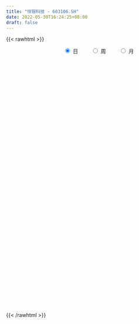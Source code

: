 ```yaml
---
title: "恒银科技 - 603106.SH"
date: 2022-05-30T16:24:25+08:00
draft: false
---
```

{{< rawhtml >}}
    <div style="text-align: center">
        <label style="padding: 1rem;"><input style="margin-right: .5rem" type="radio" name="period" value="D" checked onclick="period_change(this)">日</label>
        <label style="padding: 1rem;"><input style="margin-right: .5rem" type="radio" name="period" value="W" onclick="period_change(this)">周</label>
        <label style="padding: 1rem;"><input style="margin-right: .5rem" type="radio" name="period" value="M" onclick="period_change(this)">月</label>
    </div>
    <div id="chart" style="height: 700px;"></div> 
    <script type="text/javascript">
        const D_v = [31363.3,21727.3,19225.25,28298.85,60439.17,44772.56,29190.35,51643.92,48112.14,39625.65,35409.1,46272.16,33991.88,32740.39,55832.55,95715.12,82697.65,259669.42,123547.26,79206.77,67656.14,71074.15,63009.12,72918.39,54192.38,61137.63,48341.96,45435.83,29517.25,52063.87,44369.49,44714.01,25025.25,19104.53,21380.95,27200.15,39652.44,37784.69,26721.59,44222.45,34728.4,23318.56,22144.6,25492.46,30362.87,22847.74,28504.82,35987.73,21339.28,38371.62,19019.14,22492.54,24214.12,24779.8,16896.01,18301.3,23820.43,27952.17,22628.67,18628.5,22482.83,27002.43,23646.1,26664.8,41569.39,31079.39,22043.26,30011.05,21616.27,24897.1,38763.58,56127.88,30163.54,30670.63,41686.63,28464.31,31038.34,26081.92,39856.51,41605.64,36189.55,46987.65,30655.37,45092.68,21480.37,29540.55,25346.69,16966.93,21097.35,24295.87,28268.15,16199.37,18669.6,13636.58,23625.52,16463.15,18249.06,15791.82,15505.14,17683.05,19335.32,15431.87,32451.53,21482.25,13467.42,15017.74,12676.34,22612.4,13601.38,13728.75,14235.96,12455.71,7099.38,11838.45,16905.35,16258.88,18750.88,24425.47,21790.31,21250.71,22348.38,18033.25,24603.93,18141.98,21200.42,19667.96,20606.04,18708.15,16724.81,95993.09,44685.58,245269.24,256862.21,112109.08,83026.58,113570.12,388557.75,263644.07,164678.62,108386.16,94000.67,95393.25,94248.66,127512.83,95130.38,81349.61,77041.17,143540.61,89134.34,79382.23,66964.0,168544.89,312908.18,167516.4,132500.42,179741.71,133865.61,200050.5,228982.83,136015.37,108101.49,85551.23,91281.05,88015.83,146613.28,136845.14,98472.95,153512.58,376302.03,271943.5,699310.0600000001,425243.92,293846.14,207639.44,205523.23,204412.49,148520.97,573809.38,460460.12,346366.29,638591.97,501728.0,316340.78,182959.26,219793.5,187384.11,227045.28,584479.34,319445.61,229074.38,178169.13,198461.94,159390.96,218141.94,90729.87,106981.15,118885.33,95523.95,124680.32,202180.75,156404.74,126667.88,150666.74,120981.42,196505.65,157085.27,114129.54,96951.06,114920.45,103575.5,91008.47,82947.62,199449.06,116167.2,140210.77,119475.67,81453.54,152309.9,153034.26,129326.84,75421.82,116144.53,50275.61,55442.9,90284.15,97486.66,50579.17,99416.13,125279.51,108190.52,76315.59,66936.31,56851.3,66588.22,59730.11,73915.8,76574.35,59619.76,39563.76,64678.85,47605.69,53163.5,37834.84,43473.82,59117.2,67683.04,58263.83,48319.34,50365.34,45752.51]
const D_histogram = [0.0,0.0019464387,0.0020835467,0.0103409898,0.021278843,0.0215770684,0.0239103164,0.0288100742,0.0315817081,0.0284179271,0.0279721173,0.0238224298,0.0150830078,0.0150969685,0.0195922107,0.0137311443,0.0450636699,0.0500999587,0.0395524303,0.0248054513,0.0113337455,0.0044471466,-0.004981107,-0.0059241734,-0.0136113054,-0.0282823753,-0.032457413,-0.0393335513,-0.0436235197,-0.0363955632,-0.0394751124,-0.0500401529,-0.0486746499,-0.0455355455,-0.0445364378,-0.0390859161,-0.0412528012,-0.0345848047,-0.0303081169,-0.0327907808,-0.0405815466,-0.0454548397,-0.0468640973,-0.0452832995,-0.0354262848,-0.0265614648,-0.027018999,-0.0351485677,-0.0392842466,-0.0463538865,-0.0452135748,-0.0369696207,-0.022068435,-0.0120217681,-0.0010498461,0.000356585,0.0039893078,0.0139233144,0.0259779993,0.0316508056,0.0355067641,0.0334736584,0.0335232765,0.0233121187,0.0275735105,0.0253035419,0.0196393434,0.0229488748,0.024637227,0.0264411493,0.0281626794,0.0156382477,0.006930988,0.005524146,0.011945106,0.0158886148,0.0205890733,0.0248324639,0.0317012129,0.0391449842,0.0426406744,0.044019524,0.0432607912,0.0353598474,0.0290594822,0.0221118418,0.0112432514,0.0029284459,0.0036634476,-0.0014633662,-0.0157357506,-0.0228309985,-0.0345764248,-0.0338639088,-0.0221122813,-0.0142180202,-0.0116756126,-0.0068507195,-0.0072142897,-0.0114325632,-0.0120761141,-0.012970545,-0.0107548893,-0.0073197039,-0.010303479,-0.0152161062,-0.0204073151,-0.0292835495,-0.0303647868,-0.0206907934,-0.0130318944,-0.0108368671,-0.0064132666,-0.0008101148,0.0065168301,0.013248918,0.019225057,0.0262848149,0.0323174183,0.0366781475,0.0403169615,0.0362007068,0.0375678237,0.0326418708,0.0303371393,0.0252597755,0.0192913477,0.013671501,0.0085335795,0.014796611,0.0093363735,0.037636478,0.0529805831,0.0446009391,0.0389200983,0.0370544373,0.0541859961,0.0553996599,0.0407028166,0.0275602413,0.0211234044,0.0172643495,0.0132694177,0.0195793243,0.0147419338,0.0101575605,0.0072252962,0.012485731,0.0047080268,-0.0082920342,-0.0238649834,0.0019398419,0.0127553502,0.0129416296,0.0147227488,0.0243965003,0.0244145963,0.0336403594,0.0219117647,0.0122923381,-0.0006342663,-0.00474384,-0.0088444164,-0.0197241795,-0.0099870026,-0.0184476822,-0.0174072046,-0.0161700443,0.0240911684,0.0904754932,0.077011478,0.0363665338,-0.0339451644,-0.0827121176,-0.0967231576,-0.0867185777,-0.0377375677,0.0102171006,0.0396750888,0.054628699,0.0883007919,0.0845137938,0.0598067665,0.0403771107,0.0347543659,0.0220466507,0.0559300785,0.0220239117,-0.0181827008,-0.0410438724,-0.0440831704,-0.0344387025,-0.0415220942,-0.0726641101,-0.0915604077,-0.1175364825,-0.1265369506,-0.1266899211,-0.1120662075,-0.0937973456,-0.1027056247,-0.0896563374,-0.069067783,-0.0427610986,-0.0141519798,0.0016692454,-0.0002923856,-0.0171255278,-0.0212985624,-0.018545539,-0.0300605681,-0.0338919692,-0.0109313204,0.000839927,0.0254005441,0.0291902939,0.0235251308,0.0185589364,0.0314796479,0.0165718537,0.0015580044,-0.0306077643,-0.0507082506,-0.0671825898,-0.0835582786,-0.1077577212,-0.1206687021,-0.1542703993,-0.1859640339,-0.1850203241,-0.1836695837,-0.1606560832,-0.132563142,-0.109476989,-0.0821933917,-0.0490545969,-0.0259966191,-0.002748468,0.0187682611,0.0412199325,0.0540522325,0.0670793534,0.0755637339,0.0831365289,0.0933805564,0.0796601296,0.0782603518,0.0774579827,0.073066517,0.0747854459]
const D_fast = [0.0,0.0024330484,0.0030910431,0.0139337336,0.0301912975,0.0358837901,0.0441946172,0.0562968935,0.0669639544,0.0709046552,0.0774518747,0.0792577947,0.0742891246,0.0780773275,0.0874706223,0.085042342,0.1276407851,0.1452020635,0.1445426427,0.1359970265,0.1253587571,0.1195839448,0.1089104144,0.1064863047,0.0953963464,0.0736546827,0.0613652917,0.0446557656,0.0294599172,0.0275889829,0.0146406556,-0.0084344231,-0.0192375825,-0.0274823646,-0.0376173663,-0.0419383236,-0.054418409,-0.0563966137,-0.0596969551,-0.0703773142,-0.0883134667,-0.1045504697,-0.1176757516,-0.1274157787,-0.1264153352,-0.1241908814,-0.1314031654,-0.148319876,-0.1622766165,-0.1809347281,-0.1910978101,-0.1920962611,-0.1827121841,-0.1756709594,-0.1649614988,-0.1634659214,-0.1588358717,-0.1454210365,-0.1268718518,-0.1132863441,-0.1005536945,-0.0942183857,-0.0857879484,-0.0901710765,-0.0790163071,-0.0749603902,-0.0757147528,-0.0666680028,-0.0588203438,-0.0504061342,-0.0416439342,-0.050258804,-0.0572333167,-0.0572591222,-0.0478518858,-0.0399362232,-0.0300884964,-0.0196369898,-0.0048429376,0.0123870797,0.0265429385,0.0389266691,0.0489831341,0.0499221522,0.0508866575,0.0494669775,0.0414092,0.033826506,0.0354773696,0.0299847143,0.0117783922,-0.0010246054,-0.0214141379,-0.0291675991,-0.0229440419,-0.0186042858,-0.0189807814,-0.0158685681,-0.0180357108,-0.025112125,-0.0287747046,-0.0329117717,-0.0333848382,-0.0317795788,-0.0373392237,-0.0460558774,-0.0563489152,-0.0725460369,-0.0812184709,-0.0767171759,-0.0723162505,-0.0728304399,-0.070010156,-0.0646095329,-0.0556533806,-0.0456090631,-0.0348266599,-0.0211956982,-0.0070837403,0.0064465258,0.0201645802,0.0250985022,0.035857575,0.0390920898,0.0443716432,0.0456092232,0.0444636324,0.0422616609,0.0392571343,0.0492193186,0.0460931744,0.0838023984,0.1123916492,0.11516224,0.1192114238,0.1266093721,0.1572874299,0.1723510088,0.1678298696,0.1615773546,0.1604213688,0.1608784013,0.1602008239,0.1714055616,0.1702536545,0.1682086714,0.1670827311,0.1754645987,0.1688639011,0.1537908316,0.1322516365,0.1585414223,0.1725457682,0.175967455,0.1814292613,0.197202138,0.2033238831,0.220959736,0.2147090824,0.2081627404,0.1950775694,0.1897820358,0.1834703552,0.1676595472,0.1748999735,0.1618273733,0.1585160499,0.155710699,0.2019947039,0.2909979019,0.2967867562,0.2652334455,0.1864354561,0.1169904736,0.0787986442,0.0671235797,0.1066701977,0.1571791412,0.1965559016,0.2251666865,0.2809139774,0.2982554278,0.2885000921,0.279164714,0.2822305606,0.2750345082,0.3229004556,0.2945002667,0.249747979,0.2166258393,0.2025657487,0.203600541,0.1861366257,0.1368285823,0.0950421828,0.0396819873,-0.0009527184,-0.0327781691,-0.0461710075,-0.0513514819,-0.0859361672,-0.0953009643,-0.0919793556,-0.0763629459,-0.0512918221,-0.0350532855,-0.0370880129,-0.058202537,-0.0677002122,-0.0695835735,-0.0886137447,-0.1009181381,-0.0806903194,-0.0687090902,-0.0377983371,-0.0267110138,-0.0264948942,-0.0268213545,-0.006030731,-0.0167955618,-0.03141991,-0.0712376197,-0.1040151687,-0.1372851554,-0.1745504138,-0.2256892867,-0.2687674432,-0.3409367402,-0.4191213832,-0.4644327545,-0.50899941,-0.5261499303,-0.5311977746,-0.5354808689,-0.5287456194,-0.5078704739,-0.4913116508,-0.4687506168,-0.4425418224,-0.4097851678,-0.3834398098,-0.3536428505,-0.3262675365,-0.2979106092,-0.2643214427,-0.2581268371,-0.2399615269,-0.2213994004,-0.2075242368,-0.1871089465]
const D_slow = [0.0,0.0004866097,0.0010074964,0.0035927438,0.0089124546,0.0143067217,0.0202843008,0.0274868193,0.0353822463,0.0424867281,0.0494797574,0.0554353649,0.0592061168,0.0629803589,0.0678784116,0.0713111977,0.0825771152,0.0951021048,0.1049902124,0.1111915752,0.1140250116,0.1151367982,0.1138915215,0.1124104781,0.1090076518,0.101937058,0.0938227047,0.0839893169,0.073083437,0.0639845461,0.054115768,0.0416057298,0.0294370674,0.018053181,0.0069190715,-0.0028524075,-0.0131656078,-0.021811809,-0.0293888382,-0.0375865334,-0.04773192,-0.05909563,-0.0708116543,-0.0821324792,-0.0909890504,-0.0976294166,-0.1043841664,-0.1131713083,-0.1229923699,-0.1345808416,-0.1458842353,-0.1551266404,-0.1606437492,-0.1636491912,-0.1639116527,-0.1638225065,-0.1628251795,-0.1593443509,-0.1528498511,-0.1449371497,-0.1360604587,-0.1276920441,-0.1193112249,-0.1134831953,-0.1065898176,-0.1002639321,-0.0953540963,-0.0896168776,-0.0834575708,-0.0768472835,-0.0698066137,-0.0658970517,-0.0641643047,-0.0627832682,-0.0597969917,-0.055824838,-0.0506775697,-0.0444694537,-0.0365441505,-0.0267579045,-0.0160977359,-0.0050928549,0.0057223429,0.0145623048,0.0218271753,0.0273551358,0.0301659486,0.0308980601,0.031813922,0.0314480805,0.0275141428,0.0218063932,0.013162287,0.0046963098,-0.0008317606,-0.0043862656,-0.0073051688,-0.0090178487,-0.0108214211,-0.0136795619,-0.0166985904,-0.0199412267,-0.022629949,-0.0244598749,-0.0270357447,-0.0308397712,-0.0359416,-0.0432624874,-0.0508536841,-0.0560263824,-0.0592843561,-0.0619935728,-0.0635968895,-0.0637994182,-0.0621702106,-0.0588579811,-0.0540517169,-0.0474805132,-0.0394011586,-0.0302316217,-0.0201523813,-0.0111022046,-0.0017102487,0.006450219,0.0140345038,0.0203494477,0.0251722846,0.0285901599,0.0307235548,0.0344227075,0.0367568009,0.0461659204,0.0594110662,0.0705613009,0.0802913255,0.0895549348,0.1031014339,0.1169513488,0.127127053,0.1340171133,0.1392979644,0.1436140518,0.1469314062,0.1518262373,0.1555117207,0.1580511109,0.1598574349,0.1629788677,0.1641558744,0.1620828658,0.15611662,0.1566015804,0.159790418,0.1630258254,0.1667065126,0.1728056377,0.1789092867,0.1873193766,0.1927973178,0.1958704023,0.1957118357,0.1945258757,0.1923147716,0.1873837267,0.1848869761,0.1802750555,0.1759232544,0.1718807433,0.1779035354,0.2005224087,0.2197752782,0.2288669117,0.2203806206,0.1997025912,0.1755218018,0.1538421574,0.1444077654,0.1469620406,0.1568808128,0.1705379875,0.1926131855,0.213741634,0.2286933256,0.2387876033,0.2474761948,0.2529878574,0.2669703771,0.272476355,0.2679306798,0.2576697117,0.2466489191,0.2380392435,0.2276587199,0.2094926924,0.1866025905,0.1572184698,0.1255842322,0.0939117519,0.0658952,0.0424458636,0.0167694575,-0.0056446269,-0.0229115726,-0.0336018473,-0.0371398423,-0.0367225309,-0.0367956273,-0.0410770092,-0.0464016498,-0.0510380346,-0.0585531766,-0.0670261689,-0.069758999,-0.0695490172,-0.0631988812,-0.0559013077,-0.050020025,-0.0453802909,-0.0375103789,-0.0333674155,-0.0329779144,-0.0406298555,-0.0533069181,-0.0701025656,-0.0909921352,-0.1179315655,-0.148098741,-0.1866663409,-0.2331573493,-0.2794124304,-0.3253298263,-0.3654938471,-0.3986346326,-0.4260038798,-0.4465522278,-0.458815877,-0.4653150318,-0.4660021488,-0.4613100835,-0.4510051004,-0.4374920422,-0.4207222039,-0.4018312704,-0.3810471382,-0.3577019991,-0.3377869667,-0.3182218787,-0.2988573831,-0.2805907538,-0.2618943923]
const D_data = [['2021-05-19', 5.4764, 5.4001, 5.3848, 5.4841],['2021-05-20', 5.3619, 5.4306, 5.3542, 5.4688],['2021-05-21', 5.4077, 5.4153, 5.3924, 5.4841],['2021-05-24', 5.4077, 5.5452, 5.3772, 5.5452],['2021-05-25', 5.5376, 5.6445, 5.4841, 5.6827],['2021-05-26', 5.5987, 5.5605, 5.5376, 5.6598],['2021-05-27', 5.5605, 5.6139, 5.5528, 5.6216],['2021-05-28', 5.6139, 5.6903, 5.5681, 5.6903],['2021-05-31', 5.6903, 5.7132, 5.6292, 5.7438],['2021-06-01', 5.7132, 5.6674, 5.6292, 5.7361],['2021-06-02', 5.6903, 5.7209, 5.6445, 5.7514],['2021-06-03', 5.7438, 5.6903, 5.6827, 5.7896],['2021-06-04', 5.698, 5.6216, 5.5605, 5.7209],['2021-06-07', 5.6216, 5.7285, 5.5987, 5.7285],['2021-06-08', 5.7514, 5.8202, 5.6903, 5.8431],['2021-06-09', 5.87, 5.71, 5.7, 6.11],['2021-06-10', 5.64, 6.28, 5.64, 6.28],['2021-06-11', 6.33, 6.1, 6.06, 6.43],['2021-06-15', 6.0, 5.94, 5.87, 6.08],['2021-06-16', 5.88, 5.86, 5.81, 6.03],['2021-06-17', 5.8, 5.83, 5.77, 5.92],['2021-06-18', 5.83, 5.88, 5.77, 6.0],['2021-06-21', 5.85, 5.82, 5.81, 5.94],['2021-06-22', 5.82, 5.91, 5.77, 5.92],['2021-06-23', 5.88, 5.81, 5.77, 5.88],['2021-06-24', 5.8, 5.66, 5.66, 5.81],['2021-06-25', 5.66, 5.73, 5.63, 5.78],['2021-06-28', 5.7, 5.65, 5.62, 5.7],['2021-06-29', 5.62, 5.63, 5.61, 5.68],['2021-06-30', 5.64, 5.76, 5.63, 5.81],['2021-07-01', 5.76, 5.62, 5.58, 5.79],['2021-07-02', 5.61, 5.46, 5.43, 5.61],['2021-07-05', 5.45, 5.55, 5.45, 5.55],['2021-07-06', 5.56, 5.55, 5.5, 5.56],['2021-07-07', 5.55, 5.5, 5.5, 5.57],['2021-07-08', 5.5, 5.54, 5.47, 5.56],['2021-07-09', 5.5, 5.42, 5.39, 5.56],['2021-07-12', 5.45, 5.51, 5.44, 5.54],['2021-07-13', 5.5, 5.48, 5.46, 5.56],['2021-07-14', 5.47, 5.37, 5.35, 5.48],['2021-07-15', 5.37, 5.24, 5.19, 5.37],['2021-07-16', 5.2, 5.2, 5.18, 5.26],['2021-07-19', 5.21, 5.18, 5.12, 5.21],['2021-07-20', 5.18, 5.17, 5.1, 5.18],['2021-07-21', 5.18, 5.26, 5.18, 5.28],['2021-07-22', 5.28, 5.26, 5.2, 5.3],['2021-07-23', 5.26, 5.13, 5.12, 5.26],['2021-07-26', 5.13, 4.97, 4.94, 5.13],['2021-07-27', 4.99, 4.94, 4.92, 5.05],['2021-07-28', 4.96, 4.82, 4.73, 4.97],['2021-07-29', 4.88, 4.85, 4.84, 4.92],['2021-07-30', 4.86, 4.91, 4.79, 4.94],['2021-08-02', 4.88, 5.01, 4.83, 5.01],['2021-08-03', 4.98, 4.98, 4.97, 5.07],['2021-08-04', 4.95, 5.02, 4.92, 5.03],['2021-08-05', 5.01, 4.91, 4.9, 5.01],['2021-08-06', 4.92, 4.93, 4.76, 4.94],['2021-08-09', 4.94, 5.03, 4.92, 5.08],['2021-08-10', 5.0, 5.11, 5.0, 5.11],['2021-08-11', 5.13, 5.08, 5.05, 5.13],['2021-08-12', 5.07, 5.09, 5.05, 5.14],['2021-08-13', 5.07, 5.03, 5.0, 5.08],['2021-08-16', 5.01, 5.06, 5.01, 5.1],['2021-08-17', 5.04, 4.91, 4.82, 5.09],['2021-08-18', 4.91, 5.08, 4.88, 5.08],['2021-08-19', 5.06, 5.01, 4.99, 5.09],['2021-08-20', 5.01, 4.95, 4.9, 5.01],['2021-08-23', 4.97, 5.06, 4.96, 5.07],['2021-08-24', 5.08, 5.06, 5.03, 5.1],['2021-08-25', 5.05, 5.08, 5.03, 5.09],['2021-08-26', 5.08, 5.1, 5.03, 5.17],['2021-08-27', 5.0, 4.9, 4.86, 5.01],['2021-08-30', 4.91, 4.89, 4.88, 4.94],['2021-08-31', 4.89, 4.95, 4.84, 4.98],['2021-09-01', 4.98, 5.06, 4.93, 5.07],['2021-09-02', 5.03, 5.06, 5.01, 5.09],['2021-09-03', 5.08, 5.1, 5.06, 5.16],['2021-09-06', 5.1, 5.13, 5.08, 5.14],['2021-09-07', 5.12, 5.21, 5.11, 5.24],['2021-09-08', 5.21, 5.28, 5.16, 5.28],['2021-09-09', 5.28, 5.29, 5.24, 5.32],['2021-09-10', 5.29, 5.31, 5.24, 5.31],['2021-09-13', 5.29, 5.32, 5.27, 5.33],['2021-09-14', 5.32, 5.24, 5.21, 5.35],['2021-09-15', 5.21, 5.25, 5.21, 5.3],['2021-09-16', 5.24, 5.23, 5.19, 5.34],['2021-09-17', 5.28, 5.15, 5.11, 5.28],['2021-09-22', 5.12, 5.14, 5.07, 5.17],['2021-09-23', 5.12, 5.24, 5.12, 5.24],['2021-09-24', 5.25, 5.16, 5.13, 5.28],['2021-09-27', 5.14, 4.99, 4.97, 5.17],['2021-09-28', 5.0, 5.01, 4.96, 5.04],['2021-09-29', 4.96, 4.88, 4.87, 5.0],['2021-09-30', 4.96, 4.98, 4.92, 4.99],['2021-10-08', 4.99, 5.13, 4.99, 5.13],['2021-10-11', 5.12, 5.12, 5.07, 5.16],['2021-10-12', 5.13, 5.07, 5.04, 5.13],['2021-10-13', 5.1, 5.11, 5.04, 5.12],['2021-10-14', 5.1, 5.05, 5.03, 5.1],['2021-10-15', 5.1, 4.98, 4.55, 5.1],['2021-10-18', 4.96, 5.0, 4.87, 5.04],['2021-10-19', 5.01, 4.98, 4.9, 5.02],['2021-10-20', 5.0, 5.01, 4.97, 5.15],['2021-10-21', 4.96, 5.03, 4.95, 5.03],['2021-10-22', 5.03, 4.94, 4.92, 5.03],['2021-10-25', 4.94, 4.88, 4.87, 4.99],['2021-10-26', 4.88, 4.83, 4.82, 4.94],['2021-10-27', 4.82, 4.72, 4.68, 4.83],['2021-10-28', 4.66, 4.76, 4.66, 4.87],['2021-10-29', 4.8, 4.89, 4.66, 4.89],['2021-11-01', 4.88, 4.89, 4.83, 4.9],['2021-11-02', 4.85, 4.83, 4.78, 4.91],['2021-11-03', 4.83, 4.86, 4.81, 4.88],['2021-11-04', 4.86, 4.89, 4.82, 4.89],['2021-11-05', 4.88, 4.94, 4.83, 4.95],['2021-11-08', 4.92, 4.97, 4.91, 4.98],['2021-11-09', 4.97, 5.0, 4.93, 5.01],['2021-11-10', 5.05, 5.06, 4.97, 5.07],['2021-11-11', 5.05, 5.1, 5.04, 5.11],['2021-11-12', 5.1, 5.13, 5.06, 5.13],['2021-11-15', 5.11, 5.17, 5.08, 5.17],['2021-11-16', 5.18, 5.1, 5.09, 5.18],['2021-11-17', 5.1, 5.19, 5.03, 5.22],['2021-11-18', 5.2, 5.13, 5.12, 5.22],['2021-11-19', 5.13, 5.17, 5.07, 5.19],['2021-11-22', 5.16, 5.14, 5.07, 5.2],['2021-11-23', 5.14, 5.12, 5.09, 5.15],['2021-11-24', 5.1, 5.11, 5.08, 5.16],['2021-11-25', 5.11, 5.1, 5.08, 5.15],['2021-11-26', 5.1, 5.26, 5.01, 5.39],['2021-11-29', 5.15, 5.13, 5.1, 5.2],['2021-11-30', 5.17, 5.64, 5.14, 5.64],['2021-12-01', 5.58, 5.64, 5.52, 5.71],['2021-12-02', 5.6, 5.41, 5.41, 5.63],['2021-12-03', 5.45, 5.45, 5.36, 5.52],['2021-12-06', 5.45, 5.52, 5.42, 5.62],['2021-12-07', 5.5, 5.85, 5.44, 6.07],['2021-12-08', 5.7, 5.76, 5.67, 6.03],['2021-12-09', 5.79, 5.58, 5.57, 5.8],['2021-12-10', 5.57, 5.57, 5.5, 5.69],['2021-12-13', 5.56, 5.64, 5.53, 5.76],['2021-12-14', 5.58, 5.68, 5.54, 5.7],['2021-12-15', 5.69, 5.69, 5.64, 5.82],['2021-12-16', 5.71, 5.86, 5.71, 5.94],['2021-12-17', 5.75, 5.76, 5.72, 5.89],['2021-12-20', 5.74, 5.77, 5.72, 5.92],['2021-12-21', 5.7, 5.8, 5.64, 5.82],['2021-12-22', 5.8, 5.94, 5.74, 6.03],['2021-12-23', 5.92, 5.8, 5.77, 5.95],['2021-12-24', 5.78, 5.7, 5.66, 5.89],['2021-12-27', 5.67, 5.6, 5.5, 5.7],['2021-12-28', 5.6, 6.16, 5.6, 6.16],['2021-12-29', 6.16, 6.1, 5.93, 6.34],['2021-12-30', 6.09, 6.03, 5.98, 6.15],['2021-12-31', 6.03, 6.09, 5.96, 6.12],['2022-01-04', 6.0, 6.26, 6.0, 6.32],['2022-01-05', 6.32, 6.21, 6.12, 6.37],['2022-01-06', 6.26, 6.4, 6.16, 6.57],['2022-01-07', 6.38, 6.18, 6.15, 6.75],['2022-01-10', 6.17, 6.19, 6.0, 6.3],['2022-01-11', 6.2, 6.12, 6.09, 6.24],['2022-01-12', 6.12, 6.21, 6.12, 6.37],['2022-01-13', 6.25, 6.21, 6.15, 6.33],['2022-01-14', 6.12, 6.1, 6.07, 6.27],['2022-01-17', 6.12, 6.37, 6.1, 6.4],['2022-01-18', 6.45, 6.16, 6.14, 6.46],['2022-01-19', 6.09, 6.27, 6.09, 6.4],['2022-01-20', 6.29, 6.29, 6.07, 6.4],['2022-01-21', 6.21, 6.92, 6.17, 6.92],['2022-01-24', 7.61, 7.61, 7.43, 7.61],['2022-01-25', 7.83, 6.85, 6.85, 7.98],['2022-01-26', 6.26, 6.44, 6.2, 6.63],['2022-01-27', 6.33, 5.8, 5.8, 6.37],['2022-01-28', 5.72, 5.73, 5.52, 5.89],['2022-02-07', 5.87, 5.95, 5.82, 6.1],['2022-02-08', 5.96, 6.19, 5.75, 6.28],['2022-02-09', 6.3, 6.81, 6.29, 6.81],['2022-02-10', 7.01, 7.07, 6.66, 7.28],['2022-02-11', 7.05, 7.09, 6.9, 7.43],['2022-02-14', 7.06, 7.09, 6.82, 7.23],['2022-02-15', 7.0, 7.54, 6.97, 7.8],['2022-02-16', 7.54, 7.25, 7.13, 7.68],['2022-02-17', 7.13, 7.0, 6.92, 7.32],['2022-02-18', 6.9, 7.02, 6.86, 7.14],['2022-02-21', 7.0, 7.19, 6.96, 7.3],['2022-02-22', 7.08, 7.11, 7.02, 7.28],['2022-02-23', 7.1, 7.82, 6.97, 7.82],['2022-02-24', 8.3, 7.04, 7.04, 8.3],['2022-02-25', 7.0, 6.8, 6.77, 7.19],['2022-02-28', 6.9, 6.86, 6.85, 7.16],['2022-03-01', 6.85, 7.04, 6.73, 7.11],['2022-03-02', 6.94, 7.22, 6.93, 7.27],['2022-03-03', 7.14, 7.02, 6.99, 7.2],['2022-03-04', 6.95, 6.6, 6.54, 7.0],['2022-03-07', 6.62, 6.58, 6.5, 6.67],['2022-03-08', 6.63, 6.31, 6.29, 6.65],['2022-03-09', 6.3, 6.35, 5.96, 6.44],['2022-03-10', 6.48, 6.35, 6.33, 6.51],['2022-03-11', 6.2, 6.49, 6.13, 6.54],['2022-03-14', 6.4, 6.55, 6.31, 6.82],['2022-03-15', 6.48, 6.16, 6.16, 6.66],['2022-03-16', 6.29, 6.37, 6.08, 6.4],['2022-03-17', 6.43, 6.49, 6.37, 6.66],['2022-03-18', 6.41, 6.64, 6.4, 6.65],['2022-03-21', 6.57, 6.79, 6.4, 6.89],['2022-03-22', 6.65, 6.74, 6.61, 6.93],['2022-03-23', 6.76, 6.55, 6.54, 6.8],['2022-03-24', 6.54, 6.3, 6.3, 6.56],['2022-03-25', 6.38, 6.38, 6.36, 6.72],['2022-03-28', 6.22, 6.44, 6.22, 6.62],['2022-03-29', 6.39, 6.21, 6.18, 6.46],['2022-03-30', 6.2, 6.23, 6.15, 6.31],['2022-03-31', 6.21, 6.59, 6.18, 6.67],['2022-04-01', 6.59, 6.53, 6.5, 6.69],['2022-04-06', 6.72, 6.79, 6.58, 6.91],['2022-04-07', 6.77, 6.62, 6.62, 6.9],['2022-04-08', 6.68, 6.51, 6.43, 6.71],['2022-04-11', 6.48, 6.5, 6.33, 7.16],['2022-04-12', 6.47, 6.76, 6.4, 6.86],['2022-04-13', 6.71, 6.42, 6.39, 6.75],['2022-04-14', 6.46, 6.34, 6.3, 6.52],['2022-04-15', 6.35, 5.98, 5.97, 6.35],['2022-04-18', 5.98, 5.95, 5.77, 6.04],['2022-04-19', 5.96, 5.84, 5.81, 6.0],['2022-04-20', 5.91, 5.68, 5.61, 6.05],['2022-04-21', 5.64, 5.38, 5.34, 5.68],['2022-04-22', 5.35, 5.31, 5.24, 5.41],['2022-04-25', 5.1, 4.79, 4.78, 5.14],['2022-04-26', 4.7, 4.47, 4.45, 4.8],['2022-04-27', 4.35, 4.61, 4.27, 4.62],['2022-04-28', 4.49, 4.43, 4.36, 4.62],['2022-04-29', 4.46, 4.58, 4.45, 4.62],['2022-05-05', 4.62, 4.61, 4.52, 4.7],['2022-05-06', 4.5, 4.53, 4.46, 4.67],['2022-05-09', 4.52, 4.58, 4.42, 4.68],['2022-05-10', 4.57, 4.7, 4.49, 4.7],['2022-05-11', 4.68, 4.63, 4.62, 4.82],['2022-05-12', 4.62, 4.68, 4.59, 4.74],['2022-05-13', 4.69, 4.72, 4.62, 4.74],['2022-05-16', 4.71, 4.81, 4.68, 4.85],['2022-05-17', 4.8, 4.76, 4.68, 4.83],['2022-05-18', 4.87, 4.82, 4.81, 4.9],['2022-05-19', 4.77, 4.82, 4.73, 4.83],['2022-05-20', 4.84, 4.86, 4.81, 4.91],['2022-05-23', 4.87, 4.96, 4.82, 4.97],['2022-05-24', 4.96, 4.67, 4.65, 4.96],['2022-05-25', 4.62, 4.8, 4.62, 4.8],['2022-05-26', 4.8, 4.82, 4.7, 4.85],['2022-05-27', 4.85, 4.78, 4.71, 4.86],['2022-05-30', 4.82, 4.87, 4.75, 4.88]]
const W_v = [514.44,4450.94,1568685.71,1510207.9199999999,704837.8,588513.55,542800.2000000001,440572.4,274392.66,205608.6,278299.87,360782.15,394853.86,365906.62,218043.64,679340.3599999999,885026.01,611397.9199999999,455944.95,265810.34,93452.53,94032.52,274135.53,387065.03,319709.01,248227.96,283829.25,239247.36,1238960.3699999999,881718.08,533355.63,198939.01,336380.21,225415.16,599714.89,342113.25,193885.03,165539.65,131900.09,158994.15,175786.0,215505.1,179545.51,418820.95,187466.08,145350.47,119342.81,126187.08,203654.29,125328.07,128311.29,234689.88,197525.83,230225.67,202350.34,631610.3,486564.8,405062.1,477016.4399999999,550917.26,224329.11,414113.2,310157.44,459190.66,215172.37,139395.51,220744.6,235452.82,185589.93,203153.3,274627.14,565539.6499999999,868456.89,939215.0399999999,945520.5900000002,395996.48,491753.92,903015.8199999999,448636.71,346925.55,246718.78,153920.77,197695.5,231015.06,310270.45,417973.3100000001,242085.45,256259.52,465707.39,2778759.1000000001,2404501.5900000003,1660643.53,882235.11,583043.03,625196.23,605296.86,638461.33,670337.7100000001,1531788.4100000001,1405213.1600000001,1430324.23,1165258.4199999999,1271368.6500000001,96906.67,379875.65,612126.4300000001,629442.62,1322100.6200000001,468517.3,318883.9,258792.84,223666.08,251243.16,380520.48,640593.3999999999,336214.41,378232.69,503944.11,319596.74,267358.69,359013.82,556243.88,1102775.1300000001,1170885.79,1471519.3,658200.49,301577.74,198339.5,155108.23,247938.12,275279.85,1308013.6899999999,1452840.0800000001,737166.52,1115280.0,847409.77,487469.55,844215.37,686887.0299999999,811684.0599999999,637051.9099999999,1530380.4399999999,1870568.0299999998,1019431.2999999999,1256917.8100000001,1162973.96,1089384.22,483580.82,1051801.8899999999,1094814.1599999999,1062859.25,477663.1,273148.8,235276.31,84050.2,36131.24,205718.86,140133.86,164130.25,202240.08,170022.03,157228.2,174364.84,225230.93,150342.3,116826.12,167272.61,135714.88,162490.84,171528.89,132724.94,111313.48,113541.49,43158.69,60966.77,127454.09,100038.56,93847.93,79280.24,262821.31,463651.54,196340.83,535943.04,464330.24,182322.88,79510.14,246099.61,149598.27,214344.85,203410.93,526655.13,341484.3199999999,299599.48,216100.45,132363.32,166775.69,129352.49,137210.31,108011.66,118694.6,145002.94,171415.88,162023.45,190721.27,152115.66,62360.15,76773.7,23625.52,83692.22,102168.39,77636.61,62534.85,102476.25,104327.96,171700.05,741952.6899999999,1038836.72,506285.79,470447.96,848433.8900000001,742640.6499999999,508964.97,911745.9800000001,1897983.0600000001,1592726.1899999999,1985986.3,1538147.8399999999,983238.3499999999,536800.62,756901.53,679591.97,593147.85,341139.98,626237.35,344068.49,476138.06,123439.52,309403.78,246756.7,283748.75,45752.51]
const W_histogram = [0.0,0.3871753846,0.7672000491,0.9855749919,0.9334581464,0.7933658879,0.690045179,0.372104088,0.0790772669,-0.1008410327,-0.2438932232,-0.3090434797,-0.3388603315,-0.3170985299,-0.3128785932,-0.1657120874,-0.0999021879,-0.1150595642,-0.2429224029,-0.4294223571,-0.5142140162,-0.5008518214,-0.4472064788,-0.3159050011,-0.2670928495,-0.2790427522,-0.2099307163,-0.1270359179,0.1304902542,0.108694798,0.1325598612,0.0815357769,0.0680289635,0.0670775397,0.1284247767,0.011572858,-0.030669708,-0.1298845346,-0.2562609477,-0.2778234983,-0.3107866772,-0.2761027518,-0.1886504478,-0.1498551201,-0.2073923416,-0.2099349251,-0.2310987284,-0.2007647979,-0.2519174514,-0.291959409,-0.3200392792,-0.3346867841,-0.3483380955,-0.3937873067,-0.3712326508,-0.3239214386,-0.244181243,-0.1850401876,-0.0497381468,-0.0064519187,0.0212849537,0.1026694482,0.1206879785,0.1156711713,0.0954689455,0.1091055623,0.1243406609,0.1298017073,0.1389950155,0.0993831519,0.118671955,0.1732204023,0.2436343025,0.3238493321,0.3444716907,0.3467638602,0.3594075151,0.3744471744,0.3322810032,0.2993509289,0.2221550255,0.1673797436,0.0888654822,0.0221363902,-0.0117540594,0.0088098752,-0.021130634,-0.0232962366,0.0900736695,0.2500739651,0.2339003035,0.1822026665,0.1383202994,0.0910787833,0.0279186578,-0.0214989113,-0.0601483754,-0.0080009965,-0.0137678213,0.0346738981,0.0754814665,0.0984714916,0.0542682029,0.0052363013,-0.0003890386,-0.0335996177,-0.0349936677,-0.0611439517,-0.0895966035,-0.1241400667,-0.1467503869,-0.1691428105,-0.1625381056,-0.1323736509,-0.1028575783,-0.0911491801,-0.055423584,-0.0283250779,-0.0231018773,-0.0498457212,-0.0960803528,-0.0938912572,-0.0505241172,-0.0195753427,0.0029884814,-0.0062412393,-0.0407525556,-0.0706815947,-0.0940620852,-0.0880110903,-0.0694816984,0.0374617445,0.0469216617,0.0624331588,0.0915036003,0.0863946366,0.0628628241,0.0863867049,0.0965437019,0.1121971144,0.1263136349,0.1633023176,0.2254748237,0.2080231907,0.2132448937,0.2124217495,0.2171137679,0.181138526,0.1650215073,0.1608435914,0.1289079586,0.0365949798,-0.0210567264,-0.0890001796,-0.1377019937,-0.1529503732,-0.1558277951,-0.1626345119,-0.1760522079,-0.1832489582,-0.181852354,-0.1688762559,-0.1538133502,-0.1237459121,-0.1333355879,-0.135780895,-0.1459783973,-0.123127769,-0.1160651767,-0.0917027196,-0.0790142705,-0.0848492908,-0.1017951929,-0.0948585686,-0.0599346828,-0.0335286722,-0.0006165085,0.0127155501,0.0281593311,0.0577035278,0.0895296486,0.0872753107,0.1264651855,0.1156815587,0.0963026702,0.0942669493,0.1034784665,0.0892881538,0.0950937062,0.090977074,0.115564498,0.1120205038,0.0952419826,0.0631726789,0.037734614,0.0062132023,-0.0179102403,-0.0456640172,-0.0588180014,-0.0568920937,-0.0569728721,-0.0562627852,-0.039011573,-0.011569949,-0.0027658731,0.0047503315,-0.0010708717,0.0061157231,0.0019193825,-0.002176014,-0.0066266704,-0.0046698161,0.0101456766,0.0226482885,0.0361850871,0.0559597659,0.0740128256,0.0943389828,0.0988549093,0.1217171955,0.1354574284,0.1316021116,0.1740562969,0.1146406485,0.1569633819,0.1692181238,0.1520260855,0.1182084659,0.0812171984,0.0605833752,0.0249804166,0.0079697664,-0.0073630261,-0.0533706264,-0.125005638,-0.2124923355,-0.2614480409,-0.2677747958,-0.2496314616,-0.2305727787,-0.2005649357]
const W_fast = [0.0,0.4839692308,1.0557939075,1.5205625983,1.7018102894,1.7600595028,1.8292500888,1.6043350198,1.3310775154,1.1259489576,0.9219234612,0.7795123349,0.6649804002,0.6074675693,0.5334678577,0.6392063417,0.6800406942,0.6361184269,0.4475249875,0.1536694439,-0.0596757192,-0.1715264798,-0.2296827569,-0.1773575294,-0.1953185902,-0.277029181,-0.2603998241,-0.2092640052,0.0808847305,0.0862629738,0.1432680023,0.1126278622,0.1161282896,0.1319462509,0.225399682,0.1114409778,0.0615309848,-0.0701549754,-0.2605966254,-0.3516150506,-0.4622748989,-0.4966166615,-0.4563269693,-0.4549954217,-0.5643807286,-0.6194070434,-0.6983455288,-0.7182027977,-0.8323348141,-0.9453666239,-1.053456314,-1.1517755149,-1.2525113501,-1.396407388,-1.4666608948,-1.5003300423,-1.4816351574,-1.4687541489,-1.3458866448,-1.3042133964,-1.2711552855,-1.1641034291,-1.1159129041,-1.0920119185,-1.0883469078,-1.0474339006,-1.0011136367,-0.9632021635,-0.9192601014,-0.934026177,-0.8850693852,-0.7872158373,-0.6558933615,-0.4947159989,-0.3879757176,-0.2989925831,-0.1964970494,-0.0878455965,-0.0469415169,-0.005033859,-0.026691006,-0.039621352,-0.0959192429,-0.1571142373,-0.1939432017,-0.1711767983,-0.2063999661,-0.2143896278,-0.0785013043,0.1440174825,0.1863188969,0.1801719264,0.1708696341,0.1463978139,0.0902173528,0.035425056,-0.018261502,0.0318856278,0.0226768477,0.0797870416,0.1394649766,0.1870728746,0.1564366366,0.1087138104,0.1029912108,0.0613807273,0.0512382604,0.0098019885,-0.0410498142,-0.1066282942,-0.165926211,-0.2306043372,-0.2646341587,-0.2675631168,-0.2637614387,-0.2748403355,-0.2529706355,-0.2329533989,-0.2335056676,-0.2727109418,-0.3429656615,-0.3642493803,-0.3335132696,-0.3074583307,-0.2841473863,-0.2949374169,-0.339636872,-0.3872363098,-0.4341323216,-0.4500840993,-0.448925132,-0.3326162529,-0.3114259203,-0.2803061336,-0.228359792,-0.2118700965,-0.219686203,-0.1745656459,-0.1402727235,-0.0965700324,-0.0508751031,0.0269391589,0.1454803709,0.1800345356,0.238567462,0.2908497552,0.3498202156,0.3591296052,0.3842679634,0.4203009453,0.4205923021,0.3374280682,0.2745121805,0.1843186824,0.1011913698,0.047705397,0.0058710264,-0.0415943184,-0.0990250664,-0.1520340563,-0.1961005406,-0.2253435064,-0.2487339383,-0.2496029782,-0.292526551,-0.3289170819,-0.3756091835,-0.3835404974,-0.4054941993,-0.4040574221,-0.4111225406,-0.4381698837,-0.480564584,-0.4973426018,-0.4774023867,-0.4593785442,-0.4266205076,-0.4101095614,-0.3876259476,-0.343655869,-0.289447336,-0.2698828462,-0.1990766751,-0.1809399122,-0.1762431331,-0.1547121167,-0.1196309828,-0.1114992571,-0.0819202781,-0.0632926419,-0.0098140933,0.0146470384,0.0216790129,0.0054028788,-0.0106015325,-0.0405696436,-0.0691706464,-0.1083404275,-0.1361989121,-0.1484960279,-0.1628200242,-0.1761756336,-0.1686773146,-0.144128178,-0.1360155703,-0.1273117828,-0.133400704,-0.1246851783,-0.1284016733,-0.1330410734,-0.1391483974,-0.1383589971,-0.1210070853,-0.1028424012,-0.0802593308,-0.0464947106,-0.0099384445,0.0339724585,0.0632021123,0.1164936973,0.1640982873,0.1931434985,0.2791117579,0.2483562716,0.3299198505,0.3844791234,0.4052936065,0.4010281034,0.3843411354,0.3788531561,0.3494953016,0.3344770931,0.317303544,0.2579532871,0.1550668661,0.0144570847,-0.099860631,-0.1731310848,-0.2173956161,-0.2559801278,-0.2761135188]
const W_slow = [0.0,0.0967938462,0.2885938584,0.5349876064,0.768352143,0.966693615,1.1392049097,1.2322309317,1.2520002485,1.2267899903,1.1658166845,1.0885558146,1.0038407317,0.9245660992,0.8463464509,0.8049184291,0.7799428821,0.7511779911,0.6904473903,0.5830918011,0.454538297,0.3293253416,0.2175237219,0.1385474717,0.0717742593,0.0020135712,-0.0504691078,-0.0822280873,-0.0496055237,-0.0224318242,0.0107081411,0.0310920853,0.0480993262,0.0648687111,0.0969749053,0.0998681198,0.0922006928,0.0597295591,-0.0043356778,-0.0737915523,-0.1514882216,-0.2205139096,-0.2676765216,-0.3051403016,-0.356988387,-0.4094721183,-0.4672468004,-0.5174379999,-0.5804173627,-0.653407215,-0.7334170348,-0.8170887308,-0.9041732546,-1.0026200813,-1.095428244,-1.1764086037,-1.2374539144,-1.2837139613,-1.296148498,-1.2977614777,-1.2924402393,-1.2667728772,-1.2366008826,-1.2076830898,-1.1838158534,-1.1565394628,-1.1254542976,-1.0930038708,-1.0582551169,-1.0334093289,-1.0037413402,-0.9604362396,-0.899527664,-0.818565331,-0.7324474083,-0.6457564433,-0.5559045645,-0.4622927709,-0.3792225201,-0.3043847879,-0.2488460315,-0.2070010956,-0.1847847251,-0.1792506275,-0.1821891424,-0.1799866735,-0.1852693321,-0.1910933912,-0.1685749738,-0.1060564826,-0.0475814067,-0.0020307401,0.0325493348,0.0553190306,0.062298695,0.0569239672,0.0418868734,0.0398866243,0.0364446689,0.0451131435,0.0639835101,0.088601383,0.1021684337,0.103477509,0.1033802494,0.094980345,0.0862319281,0.0709459401,0.0485467893,0.0175117726,-0.0191758241,-0.0614615267,-0.1020960531,-0.1351894659,-0.1609038604,-0.1836911555,-0.1975470515,-0.2046283209,-0.2104037903,-0.2228652206,-0.2468853088,-0.2703581231,-0.2829891524,-0.287882988,-0.2871358677,-0.2886961775,-0.2988843164,-0.3165547151,-0.3400702364,-0.362073009,-0.3794434336,-0.3700779974,-0.358347582,-0.3427392923,-0.3198633923,-0.2982647331,-0.2825490271,-0.2609523509,-0.2368164254,-0.2087671468,-0.1771887381,-0.1363631587,-0.0799944528,-0.0279886551,0.0253225683,0.0784280057,0.1327064477,0.1779910792,0.219246456,0.2594573539,0.2916843435,0.3008330884,0.2955689069,0.273318862,0.2388933635,0.2006557702,0.1616988215,0.1210401935,0.0770271415,0.0312149019,-0.0142481866,-0.0564672505,-0.0949205881,-0.1258570661,-0.1591909631,-0.1931361869,-0.2296307862,-0.2604127284,-0.2894290226,-0.3123547025,-0.3321082701,-0.3533205928,-0.378769391,-0.4024840332,-0.4174677039,-0.425849872,-0.4260039991,-0.4228251115,-0.4157852788,-0.4013593968,-0.3789769847,-0.357158157,-0.3255418606,-0.2966214709,-0.2725458034,-0.248979066,-0.2231094494,-0.2007874109,-0.1770139844,-0.1542697159,-0.1253785914,-0.0973734654,-0.0735629698,-0.0577698,-0.0483361465,-0.0467828459,-0.051260406,-0.0626764103,-0.0773809107,-0.0916039341,-0.1058471521,-0.1199128484,-0.1296657417,-0.1325582289,-0.1332496972,-0.1320621143,-0.1323298323,-0.1308009015,-0.1303210558,-0.1308650593,-0.132521727,-0.133689181,-0.1311527618,-0.1254906897,-0.1164444179,-0.1024544765,-0.0839512701,-0.0603665244,-0.0356527971,-0.0052234982,0.0286408589,0.0615413868,0.1050554611,0.1337156232,0.1729564686,0.2152609996,0.253267521,0.2828196375,0.3031239371,0.3182697809,0.324514885,0.3265073266,0.3246665701,0.3113239135,0.280072504,0.2269494202,0.1615874099,0.094643711,0.0322358456,-0.0254073491,-0.075548583]
const W_data = [['2017-09-22', 8.2166, 9.9416, 8.2166, 9.9416],['2017-09-29', 10.9342, 16.0085, 10.9342, 16.0085],['2017-10-13', 17.6115, 18.4926, 16.189, 21.311],['2017-10-20', 17.7282, 18.8535, 17.6752, 22.8025],['2017-10-27', 18.6837, 16.7781, 16.7516, 19.087],['2017-11-03', 16.5446, 15.9713, 14.862, 16.7144],['2017-11-10', 16.0669, 16.518, 15.2919, 17.0913],['2017-11-17', 16.38, 13.2803, 13.1635, 17.0117],['2017-11-24', 13.0308, 12.293, 12.2665, 13.6837],['2017-12-01', 12.2771, 12.5955, 12.0913, 12.7866],['2017-12-08', 12.4628, 12.2134, 10.69, 12.4628],['2017-12-15', 12.2028, 12.5637, 11.8047, 12.9246],['2017-12-22', 12.5053, 12.638, 11.9214, 13.535],['2017-12-29', 12.638, 13.1369, 12.3195, 13.6359],['2018-01-05', 13.1688, 12.8609, 12.7919, 13.535],['2018-01-12', 12.7866, 14.9894, 12.3779, 15.8705],['2018-01-19', 13.8004, 14.5541, 13.4926, 16.2898],['2018-01-26', 13.7739, 13.6996, 13.1157, 14.2357],['2018-02-02', 13.5244, 11.8577, 11.1465, 14.0393],['2018-02-09', 11.5605, 10.0902, 9.8355, 12.0966],['2018-02-14', 10.1911, 10.3238, 10.1911, 10.8546],['2018-02-23', 10.4883, 11.0085, 10.4193, 11.3694],['2018-03-02', 11.1465, 11.3535, 10.9713, 12.1975],['2018-03-09', 11.3323, 12.5478, 11.3323, 12.8981],['2018-03-16', 12.5849, 11.7834, 11.4703, 13.0042],['2018-03-23', 11.7304, 10.9076, 10.9076, 12.569],['2018-03-30', 10.5467, 11.879, 10.1592, 12.2611],['2018-04-04', 11.8365, 12.3195, 11.7304, 12.6752],['2018-04-13', 12.2771, 15.4246, 11.8631, 17.4098],['2018-04-20', 14.5488, 12.6539, 12.5796, 14.9575],['2018-04-27', 12.8503, 13.328, 12.6592, 13.9066],['2018-05-04', 13.4289, 12.4045, 12.2611, 13.5191],['2018-05-11', 12.4735, 12.7654, 12.4257, 13.4766],['2018-05-18', 12.6327, 12.9459, 12.5212, 13.1051],['2018-05-25', 13.1051, 13.9809, 13.0096, 14.4268],['2018-06-01', 14.1454, 11.6667, 11.4225, 14.1932],['2018-06-08', 11.7569, 12.1762, 11.4597, 12.5265],['2018-06-15', 12.0382, 11.0244, 10.8811, 12.3408],['2018-06-22', 10.7219, 9.9204, 9.5807, 10.8599],['2018-06-29', 10.0902, 10.6126, 9.7399, 10.6886],['2018-07-06', 10.6886, 10.0691, 9.7126, 10.8522],['2018-07-13', 10.2561, 10.6594, 10.0867, 10.9282],['2018-07-20', 10.6652, 11.4308, 10.3146, 11.4308],['2018-07-27', 11.8048, 10.9866, 10.934, 12.2723],['2018-08-03', 10.9866, 9.5373, 9.5256, 11.3314],['2018-08-10', 9.5256, 9.8412, 9.064, 10.4548],['2018-08-17', 9.6191, 9.3036, 9.2977, 9.999],['2018-08-24', 9.286, 9.7302, 9.1516, 9.9172],['2018-08-31', 9.5549, 8.3919, 8.3568, 9.8938],['2018-09-07', 8.4153, 7.977, 7.79, 8.4153],['2018-09-14', 7.9478, 7.5971, 7.5095, 8.0646],['2018-09-21', 7.5095, 7.2757, 6.8257, 7.5212],['2018-09-28', 7.1296, 6.814, 6.5628, 7.1413],['2018-10-12', 6.6679, 5.8206, 5.5693, 6.8374],['2018-10-19', 5.7855, 6.1537, 5.4641, 6.1537],['2018-10-26', 6.253, 6.2121, 6.1069, 7.1881],['2018-11-02', 6.1829, 6.5628, 5.8439, 6.6855],['2018-11-09', 6.4576, 6.329, 6.2881, 6.855],['2018-11-16', 6.2647, 7.5329, 6.2647, 7.5329],['2018-11-23', 7.5738, 6.6563, 6.5744, 8.0004],['2018-11-30', 6.6212, 6.4751, 6.2355, 6.9017],['2018-12-07', 6.6621, 7.3108, 6.627, 7.5971],['2018-12-14', 7.1004, 6.6972, 6.6972, 7.2582],['2018-12-21', 6.7731, 6.3641, 6.2822, 7.5854],['2018-12-28', 6.3115, 6.0193, 5.9082, 6.4751],['2019-01-04', 6.0952, 6.3407, 5.8498, 6.5569],['2019-01-11', 6.3816, 6.3699, 6.218, 6.5335],['2019-01-18', 6.3933, 6.2472, 6.0952, 6.7205],['2019-01-25', 6.2121, 6.2881, 6.1069, 6.8024],['2019-02-01', 6.218, 5.5401, 5.3297, 6.4225],['2019-02-15', 5.5985, 6.1654, 5.5693, 6.3407],['2019-02-22', 6.1361, 6.7848, 6.1361, 6.9543],['2019-03-01', 7.2465, 7.3575, 7.0653, 8.2107],['2019-03-08', 7.3517, 7.9945, 7.2231, 8.2283],['2019-03-15', 8.2984, 7.6789, 7.4861, 9.1692],['2019-03-22', 7.6439, 7.6906, 7.4335, 7.9244],['2019-03-29', 7.4978, 8.0588, 7.1355, 8.0588],['2019-04-04', 8.3568, 8.3861, 8.1991, 8.9997],['2019-04-12', 8.5614, 7.8192, 7.7082, 8.6198],['2019-04-19', 7.9595, 7.9361, 7.4803, 8.1698],['2019-04-26', 7.825, 7.2523, 7.1881, 7.9945],['2019-04-30', 7.2231, 7.2991, 6.8666, 7.5854],['2019-05-10', 6.8257, 6.7147, 6.3232, 6.9075],['2019-05-17', 6.6037, 6.4868, 6.4809, 7.0186],['2019-05-24', 6.5335, 6.6037, 6.4809, 7.2465],['2019-05-31', 6.5744, 7.2231, 6.5744, 7.4218],['2019-06-06', 7.2465, 6.5335, 6.4926, 7.3049],['2019-06-14', 6.4693, 6.7498, 6.4576, 7.0887],['2019-06-21', 6.7614, 8.5011, 6.6329, 8.5011],['2019-06-28', 9.3489, 9.9447, 9.1732, 11.0522],['2019-07-05', 9.9065, 8.3101, 8.2261, 10.5404],['2019-07-12', 8.2261, 7.8442, 7.7984, 9.0434],['2019-07-19', 7.8671, 7.8137, 7.6075, 8.2796],['2019-07-26', 7.8137, 7.6227, 7.2561, 7.8366],['2019-08-02', 7.638, 7.1797, 7.0881, 7.8977],['2019-08-09', 7.2637, 7.0575, 6.7291, 7.386],['2019-08-16', 7.0957, 6.9277, 6.6603, 7.3707],['2019-08-23', 7.0346, 8.081, 6.9659, 8.081],['2019-08-30', 7.9359, 7.4776, 7.3783, 8.4629],['2019-09-06', 7.4776, 8.2872, 7.386, 9.2649],['2019-09-12', 8.4094, 8.4858, 8.249, 9.158],['2019-09-20', 8.5546, 8.5164, 8.1421, 8.8677],['2019-09-27', 8.3865, 7.6915, 7.6686, 9.3184],['2019-09-30', 7.722, 7.4165, 7.4165, 7.7831],['2019-10-11', 7.4852, 7.829, 7.2561, 7.9053],['2019-10-18', 7.8671, 7.3783, 7.3478, 8.1803],['2019-10-25', 7.3783, 7.6686, 7.2026, 7.9435],['2019-11-01', 8.4324, 7.2561, 7.0652, 9.1656],['2019-11-08', 7.3019, 7.027, 6.9888, 7.47],['2019-11-15', 6.9506, 6.6985, 6.6603, 6.9735],['2019-11-22', 6.6451, 6.584, 6.5152, 6.8589],['2019-11-29', 6.5992, 6.3319, 6.141, 6.6374],['2019-12-06', 6.3472, 6.5076, 6.2784, 6.6451],['2019-12-13', 6.5076, 6.7673, 6.4312, 6.9124],['2019-12-20', 6.7062, 6.8055, 6.6451, 7.1721],['2019-12-27', 6.752, 6.5916, 6.4236, 6.7749],['2020-01-03', 6.5992, 6.9353, 6.3777, 6.9888],['2020-01-10', 6.8818, 6.9353, 6.8284, 7.1263],['2020-01-17', 6.9353, 6.6985, 6.6909, 7.0575],['2020-01-23', 6.6833, 6.1791, 5.9958, 6.6909],['2020-02-07', 5.5605, 5.6445, 5.0029, 5.675],['2020-02-14', 5.5987, 6.0187, 5.5452, 6.1944],['2020-02-21', 5.8431, 6.561, 5.8354, 6.6909],['2020-02-28', 6.4541, 6.5381, 5.9653, 7.2256],['2020-03-06', 6.0417, 6.5305, 6.034, 7.1644],['2020-03-13', 6.3395, 6.1257, 5.8202, 6.3854],['2020-03-20', 6.1486, 5.6292, 5.3772, 6.2326],['2020-03-27', 5.4841, 5.423, 5.2702, 5.6292],['2020-04-03', 5.3466, 5.2473, 5.1175, 5.3619],['2020-04-10', 5.4153, 5.4459, 5.3313, 5.8507],['2020-04-17', 5.4459, 5.5528, 5.3161, 5.8202],['2020-04-24', 5.507, 6.9353, 5.4306, 7.1263],['2020-04-30', 6.5534, 6.0111, 5.5376, 6.6298],['2020-05-08', 5.8813, 6.1486, 5.866, 6.4388],['2020-05-15', 6.0951, 6.4541, 5.9424, 6.6221],['2020-05-22', 6.3395, 6.118, 6.118, 6.6145],['2020-05-29', 6.1104, 5.8278, 5.8202, 6.1944],['2020-06-05', 5.8813, 6.4388, 5.866, 6.5916],['2020-06-12', 6.4388, 6.4006, 6.1715, 6.6298],['2020-06-19', 6.4083, 6.5916, 6.3319, 6.7214],['2020-06-24', 6.5687, 6.7214, 6.5458, 6.9582],['2020-07-03', 6.6985, 7.2408, 6.3854, 7.5616],['2020-07-10', 7.3172, 7.9664, 7.1797, 8.3942],['2020-07-17', 7.9817, 7.2561, 7.1644, 8.3713],['2020-07-24', 7.3707, 7.6762, 7.1797, 8.7837],['2020-07-31', 7.9741, 7.7908, 7.4241, 8.3865],['2020-08-07', 7.7908, 8.0581, 7.7449, 8.5469],['2020-08-14', 7.9894, 7.6456, 7.3019, 8.1192],['2020-08-21', 7.638, 7.9206, 7.5311, 8.4553],['2020-08-28', 7.7297, 8.1803, 7.6075, 8.5546],['2020-09-04', 8.2261, 7.8901, 7.638, 8.8448],['2020-09-11', 7.8366, 6.9048, 6.7062, 7.9588],['2020-09-18', 6.9353, 6.9811, 6.6603, 7.0499],['2020-09-25', 7.0117, 6.5076, 6.4618, 7.1033],['2020-09-30', 6.5916, 6.3777, 6.2632, 6.5916],['2020-10-09', 6.4541, 6.5381, 6.4312, 6.561],['2020-10-16', 6.5687, 6.5458, 6.4312, 6.8207],['2020-10-23', 6.5992, 6.3625, 6.3395, 6.6298],['2020-10-30', 6.3472, 6.1028, 5.9958, 6.4006],['2020-11-06', 6.0951, 5.9882, 5.7972, 6.1333],['2020-11-13', 6.0569, 5.9347, 5.8049, 6.2402],['2020-11-20', 5.8889, 5.9729, 5.7591, 6.0187],['2020-11-27', 5.9424, 5.9347, 5.8431, 6.118],['2020-12-04', 5.9042, 6.118, 5.8965, 6.2937],['2020-12-11', 6.118, 5.5528, 5.5299, 6.1333],['2020-12-18', 5.4994, 5.4764, 5.3084, 5.6216],['2020-12-25', 5.4764, 5.2015, 5.148, 5.675],['2020-12-31', 5.2168, 5.507, 5.1175, 5.5299],['2021-01-08', 5.507, 5.2549, 5.0716, 5.5757],['2021-01-15', 5.1938, 5.4306, 5.0945, 5.5376],['2021-01-22', 5.4383, 5.2702, 5.2397, 5.5452],['2021-01-29', 5.2626, 4.9418, 4.8883, 5.2779],['2021-02-05', 5.0793, 4.6134, 4.6057, 5.2397],['2021-02-10', 4.6134, 4.7508, 4.5675, 4.7661],['2021-02-19', 4.8425, 5.0945, 4.8425, 5.1175],['2021-02-26', 5.0716, 5.0564, 5.0029, 5.2549],['2021-03-05', 5.0564, 5.2244, 5.0564, 5.2779],['2021-03-12', 5.2244, 5.0487, 4.873, 5.2779],['2021-03-19', 5.0411, 5.1098, 4.9647, 5.1633],['2021-03-26', 5.1404, 5.3848, 5.0945, 5.5452],['2021-04-02', 5.423, 5.5834, 5.2855, 5.8507],['2021-04-09', 5.4994, 5.2549, 5.1938, 5.6368],['2021-04-16', 5.2549, 5.9118, 5.1098, 6.3548],['2021-04-23', 5.7132, 5.4153, 5.3772, 5.8889],['2021-04-30', 5.3542, 5.2702, 5.2397, 5.5223],['2021-05-07', 5.2549, 5.4688, 5.1786, 5.5376],['2021-05-14', 5.4764, 5.675, 5.423, 5.7285],['2021-05-21', 5.6216, 5.4153, 5.3542, 5.6827],['2021-05-28', 5.4077, 5.6903, 5.3772, 5.6903],['2021-06-04', 5.6903, 5.6216, 5.5605, 5.7896],['2021-06-11', 5.6216, 6.1, 5.5987, 6.43],['2021-06-18', 6.0, 5.88, 5.77, 6.08],['2021-06-25', 5.85, 5.73, 5.63, 5.94],['2021-07-02', 5.7, 5.46, 5.43, 5.81],['2021-07-09', 5.45, 5.42, 5.39, 5.57],['2021-07-16', 5.45, 5.2, 5.18, 5.56],['2021-07-23', 5.21, 5.13, 5.1, 5.3],['2021-07-30', 5.13, 4.91, 4.73, 5.13],['2021-08-06', 4.88, 4.93, 4.76, 5.07],['2021-08-13', 4.94, 5.03, 4.92, 5.14],['2021-08-20', 5.01, 4.95, 4.82, 5.1],['2021-08-27', 4.97, 4.9, 4.86, 5.17],['2021-09-03', 4.91, 5.1, 4.84, 5.16],['2021-09-10', 5.1, 5.31, 5.08, 5.32],['2021-09-17', 5.29, 5.15, 5.11, 5.35],['2021-09-24', 5.12, 5.16, 5.07, 5.28],['2021-09-30', 5.14, 4.98, 4.87, 5.17],['2021-10-08', 4.99, 5.13, 4.99, 5.13],['2021-10-15', 5.12, 4.98, 4.55, 5.16],['2021-10-22', 4.96, 4.94, 4.87, 5.15],['2021-10-29', 4.94, 4.89, 4.66, 4.99],['2021-11-05', 4.88, 4.94, 4.78, 4.95],['2021-11-12', 4.92, 5.13, 4.91, 5.13],['2021-11-19', 5.11, 5.17, 5.03, 5.22],['2021-11-26', 5.16, 5.26, 5.01, 5.39],['2021-12-03', 5.15, 5.45, 5.1, 5.71],['2021-12-10', 5.45, 5.57, 5.42, 6.07],['2021-12-17', 5.56, 5.76, 5.53, 5.94],['2021-12-24', 5.74, 5.7, 5.64, 6.03],['2021-12-31', 5.67, 6.09, 5.5, 6.34],['2022-01-07', 6.0, 6.18, 6.0, 6.75],['2022-01-14', 6.17, 6.1, 6.0, 6.37],['2022-01-21', 6.12, 6.92, 6.07, 6.92],['2022-01-28', 7.61, 5.73, 5.52, 7.98],['2022-02-11', 5.87, 7.09, 5.75, 7.43],['2022-02-18', 7.06, 7.02, 6.82, 7.8],['2022-02-25', 7.0, 6.8, 6.77, 8.3],['2022-03-04', 6.9, 6.6, 6.54, 7.27],['2022-03-11', 6.62, 6.49, 5.96, 6.67],['2022-03-18', 6.4, 6.64, 6.08, 6.82],['2022-03-25', 6.57, 6.38, 6.3, 6.93],['2022-04-01', 6.22, 6.53, 6.15, 6.69],['2022-04-08', 6.72, 6.51, 6.43, 6.91],['2022-04-15', 6.48, 5.98, 5.97, 7.16],['2022-04-22', 5.98, 5.31, 5.24, 6.05],['2022-04-29', 5.1, 4.58, 4.27, 5.14],['2022-05-06', 4.62, 4.53, 4.46, 4.7],['2022-05-13', 4.52, 4.72, 4.42, 4.82],['2022-05-20', 4.71, 4.86, 4.68, 4.91],['2022-05-27', 4.87, 4.78, 4.62, 4.97],['2022-06-02', 4.82, 4.87, 4.75, 4.88]]
const M_v = [4965.38,4040443.8500000001,1758086.3500000001,1436931.1399999999,2689201.6699999999,799211.1599999999,1327602.2200000002,2893281.4399999999,1653009.8500000001,699871.59,1061352.4299999999,710305.86,685855.0699999999,1332804.47,1875271.55,1398633.6700000004,959476.8599999999,1620030.2200000002,2885938.7899999991,2099217.6299999999,1156954.3200000001,3742811.46,5919539.9199999981,3681963.8799999999,5369071.1299999999,2822393.5099999998,1391011.9299999999,1761290.6300000001,1316413.05,3188918.6200000006,2698302.7399999993,3370514.2599999998,3187325.8399999999,3328749.3699999996,6491360.54,4054562.5599999996,1798016.1899999999,546114.2099999998,757392.55,741849.4399999999,578058.1499999999,345121.04,839498.27,1539078.3000000003,737665.0099999999,1450054.6699999999,654785.3100000002,603959.2500000001,583160.0599999998,287122.74,730993.9299999999,3316002.23,4061334.6600000001,5345934.71,3204438.7400000007,1903751.0800000001,1009101.2599999999]
const M_histogram = [0.0,-0.0467464387,-0.2506469655,-0.3239852476,-0.3935505769,-0.4887352448,-0.4830992529,-0.35724183,-0.3355844877,-0.3903040264,-0.3628291237,-0.4947990582,-0.6433233462,-0.7183749625,-0.7112286372,-0.6848775322,-0.6593667315,-0.4734731736,-0.2606166995,-0.143609525,-0.0488530921,0.2056373606,0.2182286399,0.2296436211,0.2382231149,0.2333113026,0.1796937381,0.1778939022,0.1478132175,0.1592568843,0.0875551047,0.1042640101,0.1119089145,0.2077818714,0.3129946677,0.4178326876,0.3409932814,0.2685769429,0.2142933507,0.1464437972,0.0699001277,0.0351436317,0.0536624142,0.052813236,0.0870312455,0.1159520042,0.0825405157,0.0684214619,0.0663405537,0.0641046832,0.1153496236,0.1780207514,0.1924702149,0.2705874494,0.2945539218,0.1716093005,0.1094181066]
const M_fast = [0.0,-0.0584330484,-0.3249953166,-0.4793299106,-0.647282884,-0.8646513632,-0.9797901846,-0.9432432192,-1.0054819988,-1.157777544,-1.2210099223,-1.4766796213,-1.7860347459,-2.0406801028,-2.2113409368,-2.3562092149,-2.495540097,-2.4280148326,-2.2803125333,-2.19920774,-2.1166645802,-1.8107647874,-1.7436163481,-1.6747904616,-1.606655189,-1.5532391757,-1.5619333056,-1.5192596661,-1.5123870463,-1.4611291585,-1.510942162,-1.468167254,-1.4325451209,-1.2847266962,-1.101265233,-0.8919690412,-0.883560127,-0.8888322298,-0.8895424843,-0.9207810885,-0.979849726,-1.0058203142,-0.9738859281,-0.9615317973,-0.9055559764,-0.8476472167,-0.8604235763,-0.8574372645,-0.8429330344,-0.829142734,-0.7490603877,-0.6418840721,-0.5793170548,-0.433552958,-0.3359480051,-0.4159903013,-0.4508269686]
const M_slow = [0.0,-0.0116866097,-0.0743483511,-0.155344663,-0.2537323072,-0.3759161184,-0.4966909316,-0.5860013891,-0.6698975111,-0.7674735176,-0.8581807986,-0.9818805631,-1.1427113997,-1.3223051403,-1.5001122996,-1.6713316827,-1.8361733655,-1.9545416589,-2.0196958338,-2.0555982151,-2.0678114881,-2.0164021479,-1.961844988,-1.9044340827,-1.844878304,-1.7865504783,-1.7416270438,-1.6971535682,-1.6602002638,-1.6203860428,-1.5984972666,-1.5724312641,-1.5444540355,-1.4925085676,-1.4142599007,-1.3098017288,-1.2245534084,-1.1574091727,-1.103835835,-1.0672248857,-1.0497498538,-1.0409639459,-1.0275483423,-1.0143450333,-0.9925872219,-0.9635992209,-0.9429640919,-0.9258587265,-0.909273588,-0.8932474172,-0.8644100113,-0.8199048235,-0.7717872697,-0.7041404074,-0.6305019269,-0.5875996018,-0.5602450752]
const M_data = [['2017-09-29', 8.2166, 16.0085, 8.2166, 16.0085],['2017-10-31', 17.6115, 15.276, 14.862, 22.8025],['2017-11-30', 15.2601, 12.5, 12.0913, 17.0913],['2017-12-29', 12.4204, 13.1369, 10.69, 13.6359],['2018-01-31', 13.1688, 12.4788, 12.3779, 16.2898],['2018-02-28', 12.5106, 11.311, 9.8355, 13.259],['2018-03-30', 11.1465, 11.879, 10.1592, 13.0042],['2018-04-27', 11.8365, 13.328, 11.7304, 17.4098],['2018-05-31', 13.4289, 12.0541, 11.7834, 14.4268],['2018-06-29', 11.9904, 10.6126, 9.5807, 12.5265],['2018-07-31', 10.6886, 11.1503, 9.7126, 12.2723],['2018-08-31', 11.0158, 8.3919, 8.3568, 11.1853],['2018-09-28', 8.4153, 6.814, 6.5628, 8.4153],['2018-10-31', 6.6679, 6.405, 5.4641, 7.1881],['2018-11-30', 6.44, 6.4751, 6.2355, 8.0004],['2018-12-28', 6.6621, 6.0193, 5.9082, 7.5971],['2019-01-31', 6.0952, 5.3589, 5.3297, 6.8024],['2019-02-28', 5.4466, 7.2173, 5.4057, 8.2107],['2019-03-29', 7.2173, 8.0588, 7.1355, 9.1692],['2019-04-30', 8.3568, 7.2991, 6.8666, 8.9997],['2019-05-31', 6.8257, 7.2231, 6.3232, 7.4218],['2019-06-28', 7.2465, 9.9447, 6.4576, 11.0522],['2019-07-31', 9.9065, 7.5234, 7.2561, 10.5404],['2019-08-30', 7.4241, 7.4776, 6.6603, 8.4629],['2019-09-30', 7.4776, 7.4165, 7.386, 9.3184],['2019-10-31', 7.4852, 7.1874, 7.111, 9.1656],['2019-11-29', 7.1415, 6.3319, 6.141, 7.47],['2019-12-31', 6.3472, 6.7291, 6.2784, 7.1721],['2020-01-23', 6.8207, 6.1791, 5.9958, 7.1263],['2020-02-28', 5.5605, 6.5381, 5.0029, 7.2256],['2020-03-31', 6.0417, 5.2015, 5.148, 7.1644],['2020-04-30', 5.2091, 6.0111, 5.1175, 7.1263],['2020-05-29', 5.8813, 5.8278, 5.8202, 6.6221],['2020-06-30', 5.8813, 7.1263, 5.866, 7.1263],['2020-07-31', 7.5616, 7.7908, 6.7902, 8.7837],['2020-08-31', 7.7908, 8.4553, 7.3019, 8.8448],['2020-09-30', 8.5469, 6.3777, 6.2632, 8.608],['2020-10-30', 6.4541, 6.1028, 5.9958, 6.8207],['2020-11-30', 6.0951, 6.0187, 5.7591, 6.2402],['2020-12-31', 6.0187, 5.507, 5.1175, 6.2937],['2021-01-29', 5.507, 4.9418, 4.8883, 5.5757],['2021-02-26', 5.0793, 5.0564, 4.5675, 5.2549],['2021-03-31', 5.0564, 5.5681, 4.873, 5.8507],['2021-04-30', 5.5757, 5.2702, 5.1098, 6.3548],['2021-05-31', 5.2549, 5.7132, 5.1786, 5.7438],['2021-06-30', 5.7132, 5.76, 5.5605, 6.43],['2021-07-30', 5.76, 4.91, 4.73, 5.79],['2021-08-31', 4.88, 4.95, 4.76, 5.17],['2021-09-30', 4.98, 4.98, 4.87, 5.35],['2021-10-29', 4.99, 4.89, 4.55, 5.16],['2021-11-30', 4.88, 5.64, 4.78, 5.64],['2021-12-31', 5.58, 6.09, 5.36, 6.34],['2022-01-28', 6.0, 5.73, 5.52, 7.98],['2022-02-28', 5.87, 6.86, 5.75, 8.3],['2022-03-31', 6.85, 6.59, 5.96, 7.27],['2022-04-29', 6.59, 4.58, 4.27, 7.16],['2022-05-31', 4.62, 4.87, 4.42, 4.97]]
        const D_a = [null,5.3542,null,null,null,null,null,null,null,null,null,null,null,null,null,null,null,6.43,null,null,null,null,null,null,null,null,null,null,null,null,null,null,null,null,null,null,null,null,null,null,null,null,null,null,null,null,null,null,null,4.73,null,null,null,null,null,null,null,null,null,null,5.14,null,null,null,null,null,null,null,null,null,null,null,null,4.84,null,null,null,null,null,null,null,null,null,5.35,null,null,null,null,null,null,null,null,null,null,null,null,null,null,null,4.55,null,null,null,null,null,null,null,null,null,null,null,null,null,null,null,null,null,null,null,null,null,null,null,null,null,null,null,null,null,null,null,null,null,null,null,null,6.07,null,null,null,null,null,null,null,null,null,null,null,null,null,5.5,null,null,null,null,null,null,null,6.75,null,null,null,null,6.07,null,null,null,null,null,null,7.98,null,null,null,null,null,null,null,null,6.82,null,null,null,null,null,null,null,8.3,null,null,null,null,null,null,null,null,5.96,null,null,null,null,null,null,null,null,6.93,null,null,null,null,null,6.15,null,null,null,null,null,null,6.86,null,null,null,null,null,null,null,null,null,null,4.27,null,null,null,null,null,null,null,null,null,null,null,null,null,null,4.97,null,null,null,null,null]
const W_a = [null,null,null,22.8025,null,null,null,null,null,null,10.69,null,null,null,null,null,16.2898,null,null,null,null,null,null,null,null,null,10.1592,null,null,null,null,null,null,null,14.4268,null,null,null,9.5807,null,null,null,null,12.2723,null,null,null,null,null,null,null,null,null,null,5.4641,null,null,null,null,8.0004,null,null,null,null,null,null,null,null,null,5.3297,null,null,null,null,9.1692,null,null,null,null,null,null,null,6.3232,null,null,null,null,null,null,11.0522,null,null,null,null,null,null,6.6603,null,null,null,null,null,null,null,null,8.1803,null,null,null,null,null,6.141,null,null,null,null,null,null,null,null,null,null,null,7.2256,null,null,null,null,5.1175,null,null,null,null,null,null,null,null,null,null,null,null,null,null,null,null,null,null,null,null,null,8.8448,null,null,null,null,null,null,null,null,null,null,null,null,null,null,null,null,null,null,null,null,null,null,4.5675,null,null,null,null,null,null,null,null,null,5.8889,null,null,null,null,null,null,null,null,null,null,null,null,null,4.73,null,null,null,null,null,null,5.35,null,null,null,null,null,4.66,null,null,null,null,null,null,null,null,null,null,null,null,null,null,null,8.3,null,null,null,null,null,null,null,null,4.27,null,null,null,null,null]
const M_a = [null,22.8025,null,null,null,null,null,null,null,null,null,null,null,null,null,null,5.3297,null,null,null,null,11.0522,null,null,null,null,null,null,null,5.0029,null,null,null,null,null,8.8448,null,null,null,null,null,4.5675,null,null,null,null,null,null,null,null,null,null,null,8.3,null,null,null]
        const D_b = [[{ coord: ['2021-07-28', 5.14] }, { coord: ['2021-10-15', 4.84] }],[{ coord: ['2021-12-07', 6.07] }, { coord: ['2022-01-14', 6.07] }],[{ coord: ['2022-01-25', 7.98] }, { coord: ['2022-04-12', 6.82] }]]
const W_b = [[{ coord: ['2017-10-20', 16.2898] }, { coord: ['2018-07-27', 10.69] }],[{ coord: ['2018-10-19', 8.0004] }, { coord: ['2021-04-23', 5.4641] }],[{ coord: ['2021-07-30', 5.35] }, { coord: ['2022-02-25', 4.73] }]]
const M_b = [[{ coord: ['2017-10-31', 11.0522] }, { coord: ['2021-02-26', 5.3297] }]]
    </script>
{{< /rawhtml >}}